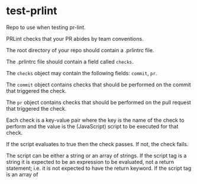 # test-prlint

Repo to use when testing pr-lint.

PRLint checks that your PR abides by team conventions.

The root directory of your repo should contain a .prlintrc file.

The .prlintrc file should contain a field called `checks`.

The `checks` object may contain the following fields: `commit`, `pr`.

The `commit` object contains checks that should be performed on the commit that triggered the check.

The `pr` object contains checks that should be performed on the pull request that triggered the check.

Each check is a key-value pair where the key is the name of the check to perform and the value is the (JavaScript) script to be executed for that check.

If the script evaluates to true then the check passes. If not, the check fails.

The script can be either a string or an array of strings. If the script tag is a string it is expected to be an expression to be evaluated, not a return statement; i.e. it is not expected to have the return keyword. If the script tag is an array of
